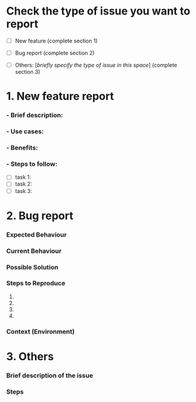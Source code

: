 # Check the type of issue you want to report
- [ ] New feature (complete section 1)
- [ ] Bug report (complete section 2)
- [ ] Others: [*briefly specify the type of issue in this space*] (complete section 3) 


# 1. New feature report
### - Brief description:

### - Use cases:

### - Benefits:

### - Steps to follow:
- [ ] task 1:
- [ ] task 2:
- [ ] task 3:

# 2. Bug report
<!--- You may include screenshots or relevant links if necessary in any of the following subsections --->
### Expected Behaviour
<!--- Tell us what should happen -->

### Current Behaviour
<!--- Tell us what happens instead of the expected behaviour -->

### Possible Solution
<!--- Not obligatory, but suggest a fix/reason for the bug, -->

### Steps to Reproduce
<!--- Provide a link to a live example, or an unambiguous set of steps to -->
<!--- reproduce this bug. Include code to reproduce, if relevant -->
1.
2.
3.
4.

### Context (Environment)
<!--- How has this issue affected you? What are you trying to accomplish? -->
<!--- Providing context helps us come up with a solution that is most useful in the real world -->
<!--- Include any links which could provide more context,  -->
<!--- or links that you may have used when trying to solve the bug, e.g. stackoverflow, slack, etc -->


# 3. Others
### Brief description of the issue
<!--- Tell us about the issue -->

### Steps
<!--- specify any steps which we will need to follow -->




